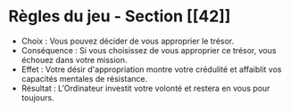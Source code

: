 # Règles du jeu - Section [[42]]

- Choix : Vous pouvez décider de vous approprier le trésor.
- Conséquence : Si vous choisissez de vous approprier ce trésor, vous échouez dans votre mission.
- Effet : Votre désir d'appropriation montre votre crédulité et affaiblit vos capacités mentales de résistance.
- Résultat : L'Ordinateur investit votre volonté et restera en vous pour toujours.